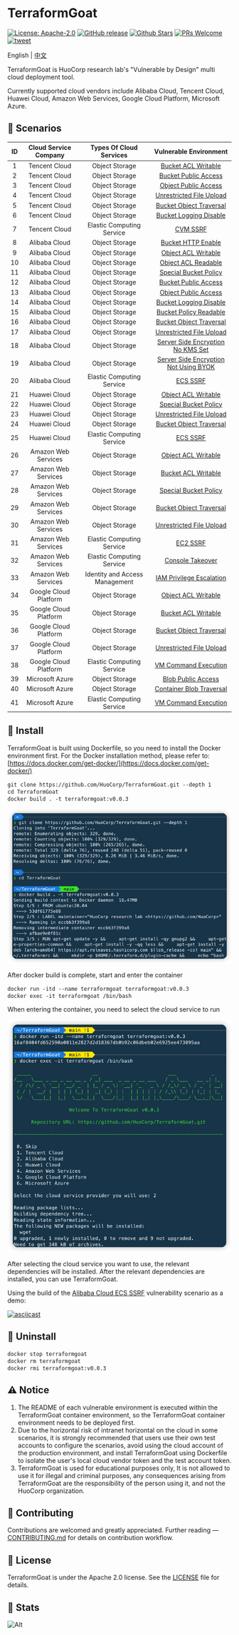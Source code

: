 # TerraformGoat

[![License: Apache-2.0](https://img.shields.io/badge/license-Apache--2.0-blue)](https://github.com/HuoCorp/TerraformGoat/blob/main/LICENSE) [![GitHub release](https://img.shields.io/github/release/HuoCorp/TerraformGoat.svg)](https://github.com/HuoCorp/TerraformGoat/releases) [![Github Stars](https://img.shields.io/github/stars/HuoCorp/TerraformGoat)](https://github.com/HuoCorp/TerraformGoat/stargazers) [![PRs Welcome](https://img.shields.io/badge/PRs-welcome-brightgreen.svg)](https://github.com/HuoCorp/TerraformGoat/pulls) [![tweet](https://img.shields.io/twitter/url?url=https://github.com/HuoCorp/TerraformGoat)](https://twitter.com/intent/tweet/?text=TerraformGoat%20is%20HuoCorp%20research%20lab's%20%22Vulnerable%20by%20Design%22%20multi%20cloud%20deployment%20tool.%20Check%20it%20out%20https%3A%2F%2Fgithub.com%2FHuoCorp%2FTerraformGoat%0A%23TerraformGoat%20%23Terraform%20%23Cloud%20%23Security%20%23cloudsecurity)

English | [中文](./README_CN.md)

TerraformGoat is HuoCorp research lab's "Vulnerable by Design" multi cloud deployment tool.

Currently supported cloud vendors include Alibaba Cloud, Tencent Cloud, Huawei Cloud, Amazon Web Services, Google Cloud Platform, Microsoft Azure.

## :dart: Scenarios

|  ID  | Cloud Service Company  |  Types Of Cloud Services  |                    Vulnerable Environment                    |
| :--: | :--------------------: | :-----------------------: | :----------------------------------------------------------: |
|  1   |     Tencent Cloud      |      Object Storage       | [Bucket ACL Writable](https://github.com/HuoCorp/TerraformGoat/tree/main/tencentcloud/cos/bucket_acl_writable) |
|  2  |     Tencent Cloud      |      Object Storage       | [Bucket Public Access](https://github.com/HuoCorp/TerraformGoat/tree/main/tencentcloud/cos/bucket_public_access) |
|  3  |     Tencent Cloud      |      Object Storage       | [Object Public Access](https://github.com/HuoCorp/TerraformGoat/tree/main/tencentcloud/cos/object_public_access) |
|  4  |     Tencent Cloud      |      Object Storage       | [Unrestricted File Upload](https://github.com/HuoCorp/TerraformGoat/tree/main/tencentcloud/cos/unrestricted_file_upload) |
|  5  |     Tencent Cloud      |      Object Storage       | [Bucket Object Traversal](https://github.com/HuoCorp/TerraformGoat/tree/main/tencentcloud/cos/bucket_object_traversal) |
|  6  |     Tencent Cloud      |      Object Storage       | [Bucket Logging Disable](https://github.com/HuoCorp/TerraformGoat/tree/main/tencentcloud/cos/bucket_logging_disable) |
|  7  |         Tencent Cloud         |   Elastic Computing Service   | [CVM SSRF](https://github.com/HuoCorp/TerraformGoat/tree/main/tencentcloud/cvm/cvm_ssrf) |
|  8  |     Alibaba Cloud      |      Object Storage       | [Bucket HTTP Enable](https://github.com/HuoCorp/TerraformGoat/tree/main/aliyun/oss/bucket_http_enable) |
|  9  |     Alibaba Cloud      |      Object Storage       | [Object ACL Writable](https://github.com/HuoCorp/TerraformGoat/tree/main/aliyun/oss/object_acl_writable) |
|  10  |     Alibaba Cloud      |      Object Storage       | [Object ACL Readable](https://github.com/HuoCorp/TerraformGoat/tree/main/aliyun/oss/object_acl_readable) |
|  11  |     Alibaba Cloud      |      Object Storage       | [Special Bucket Policy](https://github.com/HuoCorp/TerraformGoat/tree/main/aliyun/oss/special_bucket_policy) |
|  12  |     Alibaba Cloud      |      Object Storage       | [Bucket Public Access](https://github.com/HuoCorp/TerraformGoat/tree/main/aliyun/oss/bucket_public_access) |
|  13  |     Alibaba Cloud      |      Object Storage       | [Object Public Access](https://github.com/HuoCorp/TerraformGoat/tree/main/aliyun/oss/object_public_access) |
|  14  |     Alibaba Cloud      |      Object Storage       | [Bucket Logging Disable](https://github.com/HuoCorp/TerraformGoat/tree/main/aliyun/oss/bucket_logging_disable) |
|  15  |     Alibaba Cloud      |      Object Storage       | [Bucket Policy Readable](https://github.com/HuoCorp/TerraformGoat/tree/main/aliyun/oss/bucket_policy_readable) |
|  16  |     Alibaba Cloud      |      Object Storage       | [Bucket Object Traversal](https://github.com/HuoCorp/TerraformGoat/tree/main/aliyun/oss/bucket_object_traversal) |
|  17  |     Alibaba Cloud      |      Object Storage       | [Unrestricted File Upload](https://github.com/HuoCorp/TerraformGoat/tree/main/aliyun/oss/unrestricted_file_upload) |
|  18  |     Alibaba Cloud      |      Object Storage       | [Server Side Encryption No KMS Set](https://github.com/HuoCorp/TerraformGoat/tree/main/aliyun/oss/server_side_encryption_no_kms_set) |
|  19  |     Alibaba Cloud      |      Object Storage       | [Server Side Encryption Not Using BYOK](https://github.com/HuoCorp/TerraformGoat/tree/main/aliyun/oss/server_side_encryption_not_using_BYOK) |
|  20  |     Alibaba Cloud      | Elastic Computing Service | [ECS SSRF](https://github.com/HuoCorp/TerraformGoat/tree/main/aliyun/ecs/ecs_ssrf) |
|  21  |      Huawei Cloud      |      Object Storage       | [Object ACL Writable](https://github.com/HuoCorp/TerraformGoat/tree/main/huaweicloud/obs/object_acl_writable) |
|  22  |      Huawei Cloud      |      Object Storage       | [Special Bucket Policy](https://github.com/HuoCorp/TerraformGoat/tree/main/huaweicloud/obs/special_bucket_policy) |
|  23  |      Huawei Cloud      |      Object Storage       | [Unrestricted File Upload](https://github.com/HuoCorp/TerraformGoat/tree/main/huaweicloud/obs/unrestricted_file_upload) |
|  24  |      Huawei Cloud      |      Object Storage       | [Bucket Object Traversal](https://github.com/HuoCorp/TerraformGoat/tree/main/huaweicloud/obs/bucket_object_traversal) |
|  25  |     Huawei Cloud      | Elastic Computing Service | [ECS SSRF](https://github.com/HuoCorp/TerraformGoat/tree/main/huaweicloud/ecs/ecs_ssrf) |
|  26  |  Amazon  Web Services  |      Object Storage       | [Object ACL Writable](https://github.com/HuoCorp/TerraformGoat/tree/main/aws/s3/object_acl_writable) |
|  27  |  Amazon  Web Services  |      Object Storage       | [Bucket ACL Writable](https://github.com/HuoCorp/TerraformGoat/tree/main/aws/s3/bucket_acl_writable) |
|  28  |  Amazon  Web Services  |      Object Storage       | [Special Bucket Policy](https://github.com/HuoCorp/TerraformGoat/tree/main/aws/s3/special_bucket_policy) |
|  29  |  Amazon  Web Services  |      Object Storage       | [Bucket Object Traversal](https://github.com/HuoCorp/TerraformGoat/tree/main/aws/s3/bucket_object_traversal) |
|  30  |  Amazon  Web Services  |      Object Storage       | [Unrestricted File Upload](https://github.com/HuoCorp/TerraformGoat/tree/main/aws/s3/unrestricted_file_upload) |
|  31  |  Amazon  Web Services  | Elastic Computing Service | [EC2 SSRF](https://github.com/HuoCorp/TerraformGoat/tree/main/aws/ec2/ec2_ssrf) |
|  32  |  Amazon  Web Services  | Elastic Computing Service | [Console Takeover](https://github.com/HuoCorp/TerraformGoat/tree/main/aws/ec2/console_takeover) |
|  33  |  Amazon  Web Services  | Identity and Access Management | [IAM Privilege Escalation](https://github.com/HuoCorp/TerraformGoat/tree/main/aws/iam/privilege_escalation) |
|  34  | Google  Cloud Platform |      Object Storage       | [Object ACL Writable](https://github.com/HuoCorp/TerraformGoat/tree/main/gcp/cs/object_acl_writable) |
|  35  | Google  Cloud Platform |      Object Storage       | [Bucket ACL Writable](https://github.com/HuoCorp/TerraformGoat/tree/main/gcp/cs/bucket_acl_writable) |
|  36  | Google  Cloud Platform |      Object Storage       | [Bucket Object Traversal](https://github.com/HuoCorp/TerraformGoat/tree/main/gcp/cs/bucket_object_traversal) |
|  37  | Google  Cloud Platform |      Object Storage       | [Unrestricted File Upload](https://github.com/HuoCorp/TerraformGoat/tree/main/gcp/cs/unrestricted_file_upload) |
|  38  |  Google  Cloud Platform  | Elastic Computing Service | [VM Command Execution](https://github.com/HuoCorp/TerraformGoat/tree/main/gcp/vm/vm_command_execution) |
|  39  |    Microsoft  Azure    |      Object Storage       | [Blob  Public Access](https://github.com/HuoCorp/TerraformGoat/tree/main/azure/blob/blob_public_access/) |
|  40  |    Microsoft  Azure    |      Object Storage       | [Container Blob Traversal](https://github.com/HuoCorp/TerraformGoat/tree/main/azure/blob/container_blob_traversal/) |
|  41  |  Microsoft  Azure  | Elastic Computing Service | [VM Command Execution](https://github.com/HuoCorp/TerraformGoat/tree/main/azure/vm/vm_command_execution) |

## :dizzy: Install

TerraformGoat is built using Dockerfile, so you need to install the Docker environment first. For the Docker installation method, please refer to: [https://docs.docker.com/get-docker/](https://docs.docker.com/get-docker/)

```shell
git clone https://github.com/HuoCorp/TerraformGoat.git --depth 1
cd TerraformGoat
docker build . -t terraformgoat:v0.0.3
```

![img](./images/1653031694.png)

After docker build is complete, start and enter the container

```shell
docker run -itd --name terraformgoat terraformgoat:v0.0.3
docker exec -it terraformgoat /bin/bash
```

When entering the container, you need to select the cloud service to run

![img](./images/1653035756.png)

After selecting the cloud service you want to use, the relevant dependencies will be installed. After the relevant dependencies are installed, you can use TerraformGoat.

Using the build of the [Alibaba Cloud ECS SSRF](https://github.com/HuoCorp/TerraformGoat/tree/main/aliyun/elastic_computing_service/ecs_ssrf) vulnerability scenario as a demo:

[![asciicast](https://asciinema.org/a/493554.svg)](https://asciinema.org/a/493554)

## :rocket: Uninstall

```shell
docker stop terraformgoat
docker rm terraformgoat
docker rmi terraformgoat:v0.0.3
```

## ⚠️ Notice

1. The README of each vulnerable environment is executed within the TerraformGoat container environment, so the TerraformGoat container environment needs to be deployed first.
2. Due to the horizontal risk of intranet horizontal on the cloud in some scenarios, it is strongly recommended that users use their own test accounts to configure the scenarios, avoid using the cloud account of the production environment, and install TerraformGoat using Dockerfile to isolate the user's local cloud vendor token and the test account token.
3. TerraformGoat is used for educational purposes only, It is not allowed to use it for illegal and criminal purposes, any consequences arising from TerraformGoat are the responsibility of the person using it, and not the HuoCorp organization.

## :confetti_ball: Contributing

Contributions are welcomed and greatly appreciated. Further reading — [CONTRIBUTING.md](https://github.com/HuoCorp/TerraformGoat/blob/main/CONTRIBUTING.md) for details on contribution workflow.

## 🪪 License

TerraformGoat is under the Apache 2.0 license. See the [LICENSE](https://github.com/HuoCorp/TerraformGoat/blob/main/LICENSE) file for details.

## :crystal_ball: Stats

![Alt](https://repobeats.axiom.co/api/embed/7b7a9507cda2a2e4ec4303668dfc3e3f15ff29d2.svg "Repobeats analytics image")
